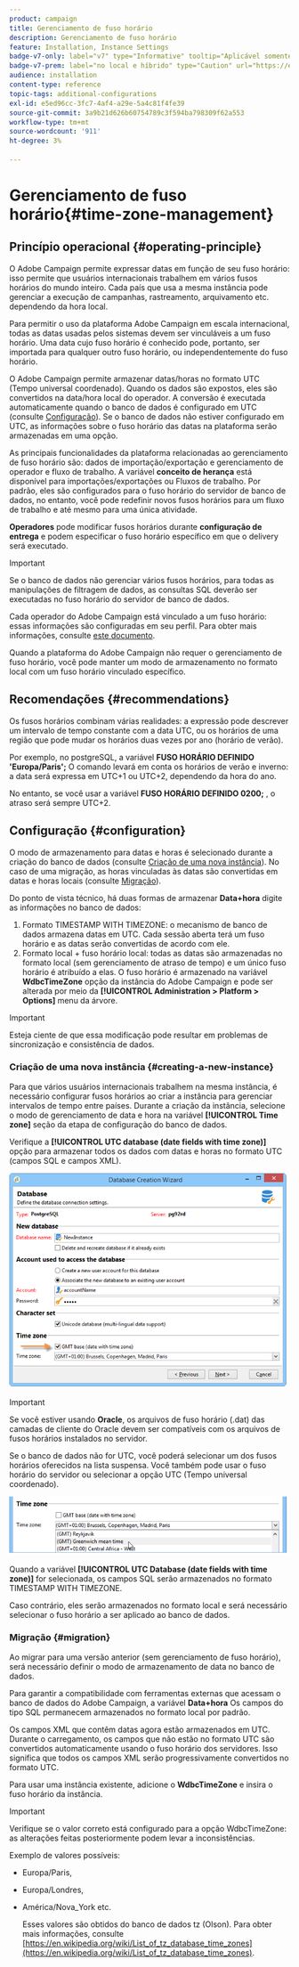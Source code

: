 ```yaml
---
product: campaign
title: Gerenciamento de fuso horário
description: Gerenciamento de fuso horário
feature: Installation, Instance Settings
badge-v7-only: label="v7" type="Informative" tooltip="Aplicável somente ao Campaign Classic v7"
badge-v7-prem: label="no local e híbrido" type="Caution" url="https://experienceleague.adobe.com/docs/campaign-classic/using/installing-campaign-classic/architecture-and-hosting-models/hosting-models-lp/hosting-models.html?lang=pt-BR" tooltip="Aplica-se somente a implantações locais e híbridas"
audience: installation
content-type: reference
topic-tags: additional-configurations
exl-id: e5ed96cc-3fc7-4af4-a29e-5a4c81f4fe39
source-git-commit: 3a9b21d626b60754789c3f594ba798309f62a553
workflow-type: tm+mt
source-wordcount: '911'
ht-degree: 3%

---
```


# Gerenciamento de fuso horário{#time-zone-management}



## Princípio operacional {#operating-principle}

O Adobe Campaign permite expressar datas em função de seu fuso horário: isso permite que usuários internacionais trabalhem em vários fusos horários do mundo inteiro. Cada país que usa a mesma instância pode gerenciar a execução de campanhas, rastreamento, arquivamento etc. dependendo da hora local.

Para permitir o uso da plataforma Adobe Campaign em escala internacional, todas as datas usadas pelos sistemas devem ser vinculáveis a um fuso horário. Uma data cujo fuso horário é conhecido pode, portanto, ser importada para qualquer outro fuso horário, ou independentemente do fuso horário.

O Adobe Campaign permite armazenar datas/horas no formato UTC (Tempo universal coordenado). Quando os dados são expostos, eles são convertidos na data/hora local do operador. A conversão é executada automaticamente quando o banco de dados é configurado em UTC (consulte [Configuração](#configuration)). Se o banco de dados não estiver configurado em UTC, as informações sobre o fuso horário das datas na plataforma serão armazenadas em uma opção.

As principais funcionalidades da plataforma relacionadas ao gerenciamento de fuso horário são: dados de importação/exportação e gerenciamento de operador e fluxo de trabalho. A variável **conceito de herança** está disponível para importações/exportações ou Fluxos de trabalho. Por padrão, eles são configurados para o fuso horário do servidor de banco de dados, no entanto, você pode redefinir novos fusos horários para um fluxo de trabalho e até mesmo para uma única atividade.

**Operadores** pode modificar fusos horários durante **configuração de entrega** e podem especificar o fuso horário específico em que o delivery será executado.

>[!IMPORTANT]
>
>Se o banco de dados não gerenciar vários fusos horários, para todas as manipulações de filtragem de dados, as consultas SQL deverão ser executadas no fuso horário do servidor de banco de dados.

Cada operador do Adobe Campaign está vinculado a um fuso horário: essas informações são configuradas em seu perfil. Para obter mais informações, consulte [este documento](../../platform/using/access-management.md).

Quando a plataforma do Adobe Campaign não requer o gerenciamento de fuso horário, você pode manter um modo de armazenamento no formato local com um fuso horário vinculado específico.

## Recomendações {#recommendations}

Os fusos horários combinam várias realidades: a expressão pode descrever um intervalo de tempo constante com a data UTC, ou os horários de uma região que pode mudar os horários duas vezes por ano (horário de verão).

Por exemplo, no postgreSQL, a variável **FUSO HORÁRIO DEFINIDO &#39;Europa/Paris&#39;;** O comando levará em conta os horários de verão e inverno: a data será expressa em UTC+1 ou UTC+2, dependendo da hora do ano.

No entanto, se você usar a variável **FUSO HORÁRIO DEFINIDO 0200;** , o atraso será sempre UTC+2.

## Configuração {#configuration}

O modo de armazenamento para datas e horas é selecionado durante a criação do banco de dados (consulte [Criação de uma nova instância](#creating-a-new-instance)). No caso de uma migração, as horas vinculadas às datas são convertidas em datas e horas locais (consulte [Migração](#migration)).

Do ponto de vista técnico, há duas formas de armazenar **Data+hora** digite as informações no banco de dados:

1. Formato TIMESTAMP WITH TIMEZONE: o mecanismo de banco de dados armazena datas em UTC. Cada sessão aberta terá um fuso horário e as datas serão convertidas de acordo com ele.
1. Formato local + fuso horário local: todas as datas são armazenadas no formato local (sem gerenciamento de atraso de tempo) e um único fuso horário é atribuído a elas. O fuso horário é armazenado na variável **WdbcTimeZone** opção da instância do Adobe Campaign e pode ser alterada por meio da **[!UICONTROL Administration > Platform > Options]** menu da árvore.

>[!IMPORTANT]
>
>Esteja ciente de que essa modificação pode resultar em problemas de sincronização e consistência de dados.

### Criação de uma nova instância {#creating-a-new-instance}

Para que vários usuários internacionais trabalhem na mesma instância, é necessário configurar fusos horários ao criar a instância para gerenciar intervalos de tempo entre países. Durante a criação da instância, selecione o modo de gerenciamento de data e hora na variável **[!UICONTROL Time zone]** seção da etapa de configuração do banco de dados.

Verifique a **[!UICONTROL UTC database (date fields with time zone)]** opção para armazenar todos os dados com datas e horas no formato UTC (campos SQL e campos XML).

![](assets/install_wz_select_utc_option.png)

>[!IMPORTANT]
>
>Se você estiver usando **Oracle**, os arquivos de fuso horário (.dat) das camadas de cliente do Oracle devem ser compatíveis com os arquivos de fusos horários instalados no servidor.

Se o banco de dados não for UTC, você poderá selecionar um dos fusos horários oferecidos na lista suspensa. Você também pode usar o fuso horário do servidor ou selecionar a opção UTC (Tempo universal coordenado).

![](assets/install_wz_unselect_utc_option.png)

Quando a variável **[!UICONTROL UTC Database (date fields with time zone)]** for selecionada, os campos SQL serão armazenados no formato TIMESTAMP WITH TIMEZONE.

Caso contrário, eles serão armazenados no formato local e será necessário selecionar o fuso horário a ser aplicado ao banco de dados.

### Migração {#migration}

Ao migrar para uma versão anterior (sem gerenciamento de fuso horário), será necessário definir o modo de armazenamento de data no banco de dados.

Para garantir a compatibilidade com ferramentas externas que acessam o banco de dados do Adobe Campaign, a variável **Data+hora** Os campos do tipo SQL permanecem armazenados no formato local por padrão.

Os campos XML que contêm datas agora estão armazenados em UTC. Durante o carregamento, os campos que não estão no formato UTC são convertidos automaticamente usando o fuso horário dos servidores. Isso significa que todos os campos XML serão progressivamente convertidos no formato UTC.

Para usar uma instância existente, adicione o **WdbcTimeZone** e insira o fuso horário da instância.

>[!IMPORTANT]
>
>Verifique se o valor correto está configurado para a opção WdbcTimeZone: as alterações feitas posteriormente podem levar a inconsistências.

Exemplo de valores possíveis:

* Europa/Paris,
* Europa/Londres,
* América/Nova_York etc.

  Esses valores são obtidos do banco de dados tz (Olson). Para obter mais informações, consulte [https://en.wikipedia.org/wiki/List_of_tz_database_time_zones](https://en.wikipedia.org/wiki/List_of_tz_database_time_zones).
